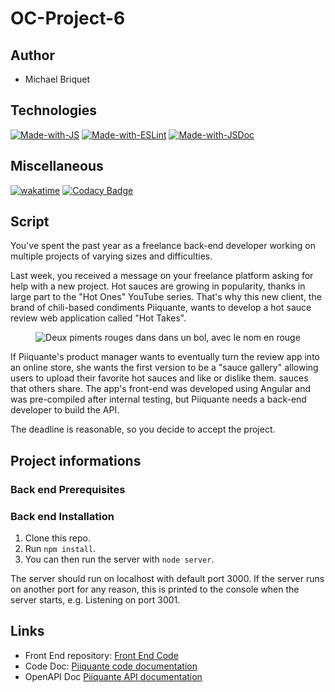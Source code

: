 # OC-Project-6

## Author

- Michael Briquet

## Technologies

[![Made-with-JS](https://img.shields.io/badge/Made%20with-JavaScript-%23F1E05A?style=flat&logo=javascript&logoColor=white)](https://developer.mozilla.org/fr/docs/Web/JavaScript)
[![Made-with-ESLint](https://img.shields.io/badge/Made%20with-ESLINT-4B32C3?style=flat-square&logo=ESLint&logoColor=white)](https://eslint.org/)
[![Made-with-JSDoc](https://img.shields.io/badge/Made%20with-JSDoc-92B014?style=flat-square&logo=jsdoc&logoColor=white)](https://jsdoc.app/)

## Miscellaneous

[![wakatime](https://wakatime.com/badge/github/Michaelbr-Dev/OC-Project-6.svg)](https://wakatime.com/badge/github/Michaelbr-Dev/OC-Project-6)
[![Codacy Badge](https://app.codacy.com/project/badge/Grade/87bca8e56e11426db489cf6301622982)](https://www.codacy.com/gh/Michaelbr-Dev/OC-Project-6/dashboard?utm_source=github.com&utm_medium=referral&utm_content=Michaelbr-Dev/OC-Project-6&utm_campaign=Badge_Grade)

## Script

You've spent the past year as a freelance back-end developer working on multiple projects of varying sizes and difficulties.

Last week, you received a message on your freelance platform asking for help with a new project. Hot sauces are growing in popularity, thanks in large part to the "Hot Ones" YouTube series. That's why this new client, the brand of chili-based condiments Piiquante, wants to develop a hot sauce review web application called "Hot Takes".

<p align="center">
<img src="https://user.oc-static.com/upload/2021/07/29/16275605596354_PiiquanteLogo.png" alt="Deux piments rouges dans dans un bol, avec le nom en rouge ">
</p>

If Piiquante's product manager wants to eventually turn the review app into an online store, she wants the first version to be a "sauce gallery" allowing users to upload their favorite hot sauces and like or dislike them. sauces that others share. The app's front-end was developed using Angular and was pre-compiled after internal testing, but Piiquante needs a back-end developer to build the API.

The deadline is reasonable, so you decide to accept the project.

## Project informations

### Back end Prerequisites

### Back end Installation

1. Clone this repo.
2. Run `npm install`.
3. You can then run the server with `node server`.

The server should run on localhost with default port 3000. If the server runs on another port for any reason, this is printed to the console when the server starts, e.g. Listening on port 3001.

## Links

- Front End repository: [Front End Code](https://github.com/OpenClassrooms-Student-Center/Web-Developer-P6)
- Code Doc: [Piiquante code documentation]()
- OpenAPI Doc [Piiquante API documentation]()
